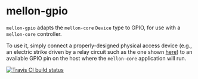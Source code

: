 # mellon-gpio

`mellon-gpio` adapts the `mellon-core` `Device` type to GPIO, for use
with a `mellon-core` controller.

To use it, simply connect a properly-designed physical access device
(e.g., an electric strike driven by a relay circuit such as the one
shown
[here](http://www.petervis.com/Raspberry_PI/Driving_Relays_with_CMOS_and_TTL_Outputs/Driving_Relays_with_CMOS_and_TTL_Outputs.html))
to an available GPIO pin on the host where the `mellon-core`
application will run.

[![Travis CI build status](https://travis-ci.org/dhess/mellon.svg?branch=master)](https://travis-ci.org/dhess/mellon)
